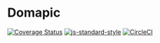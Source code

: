 # Domapic

[![Coverage Status][coverall-image]][coverall-url]
[![js-standard-style][standard-image]][standard-url]
[![CircleCI][circleci-image]][circleci-url]

[circleci-image]: https://circleci.com/bb/domapic/domapic.svg?style=shield&circle-token=3e836b50c79fdfe6bcaa2f4879037443e2916b44
[circleci-url]: https://circleci.com/bb/domapic/domapic
[coverall-image]: https://coveralls.io/repos/bitbucket/domapic/domapic/badge.svg?branch=master&t=XYh3MA
[coverall-url]: https://coveralls.io/bitbucket/domapic/domapic?branch=master
[standard-image]: https://img.shields.io/badge/code%20style-standard-brightgreen.svg
[standard-url]: http://standardjs.com/

